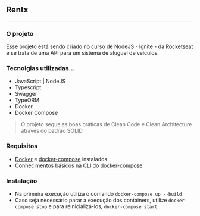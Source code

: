 ## Rentx
---

### O projeto
  Esse projeto está sendo criado no curso de NodeJS - Ignite - da [Rocketseat](https://rocketseat.com.br/) e se trata de uma API para um sistema de aluguel de veículos.
  
### Tecnolgias utilizadas...
   - JavaScript | NodeJS
   - Typescript
   - Swagger
   - TypeORM
   - Docker
   - Docker Compose
    
> O projeto segue as boas práticas de Clean Code e Clean Architecture através do padrão SOLID
  
### Requisitos
  - [Docker](https://docs.docker.com/engine/install/) e [docker-compose](https://docs.docker.com/compose/install/) instalados
  - Conhecimentos básicos na CLI do [docker-compose](https://docs.docker.com/compose/)

### Instalação
  - Na primeira execução utiliza o comando `docker-compose up --build`
  - Caso seja necessário parar a execução dos containers, utilize `docker-compose stop` e para reinicializá-los, `docker-compose start`
